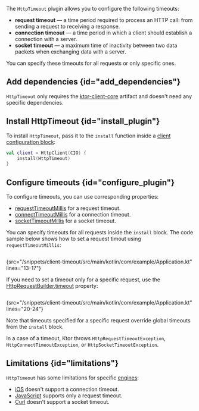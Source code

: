 [//]: # (title: Timeout)

<microformat>
<var name="example_name" value="client-timeout"/>
<include src="lib.xml" include-id="download_example"/>
</microformat>

The `HttpTimeout` plugin allows you to configure the following timeouts:
* __request timeout__ — a time period required to process an HTTP call: from sending a request to receiving a response.
* __connection timeout__ — a time period in which a client should establish a connection with a server.
* __socket timeout__ — a maximum time of inactivity between two data packets when exchanging data with a server.

You can specify these timeouts for all requests or only specific ones.

## Add dependencies {id="add_dependencies"}
`HttpTimeout` only requires the [ktor-client-core](client.md#client-dependency) artifact and doesn't need any specific dependencies.


## Install HttpTimeout {id="install_plugin"}

To install `HttpTimeout`, pass it to the `install` function inside a [client configuration block](client.md#configure-client):
```kotlin
val client = HttpClient(CIO) {
    install(HttpTimeout)
}
```


## Configure timeouts {id="configure_plugin"}

To configure timeouts, you can use corresponding properties:
* [requestTimeoutMillis](https://api.ktor.io/ktor-client/ktor-client-core/ktor-client-core/io.ktor.client.features/-http-timeout/-http-timeout-capability-configuration/request-timeout-millis.html) for a request timeout.
* [connectTimeoutMillis](https://api.ktor.io/ktor-client/ktor-client-core/ktor-client-core/io.ktor.client.features/-http-timeout/-http-timeout-capability-configuration/connect-timeout-millis.html) for a connection timeout.
* [socketTimeoutMillis](https://api.ktor.io/ktor-client/ktor-client-core/ktor-client-core/io.ktor.client.features/-http-timeout/-http-timeout-capability-configuration/socket-timeout-millis.html) for a socket timeout.

You can specify timeouts for all requests inside the `install` block. The code sample below shows how to set a request timout using `requestTimeoutMillis`:
```kotlin
```
{src="/snippets/client-timeout/src/main/kotlin/com/example/Application.kt" lines="13-17"}

If you need to set a timeout only for a specific request, use the [HttpRequestBuilder.timeout](https://api.ktor.io/ktor-client/ktor-client-core/ktor-client-core/io.ktor.client.features/timeout.html) property:

```kotlin
```
{src="/snippets/client-timeout/src/main/kotlin/com/example/Application.kt" lines="20-24"}

Note that timeouts specified for a specific request override global timeouts from the `install` block.

In a case of a timeout, Ktor throws `HttpRequestTimeoutException`, `HttpConnectTimeoutException`, or `HttpSocketTimeoutException`.


## Limitations {id="limitations"}

`HttpTimeout` has some limitations for specific [engines](http-client_engines.md):
* [iOS](http-client_engines.md#ios) doesn't support a connection timeout.
* [JavaScript](http-client_engines.md#js) supports only a request timeout.
* [Curl](http-client_engines.md#curl) doesn't support a socket timeout.
